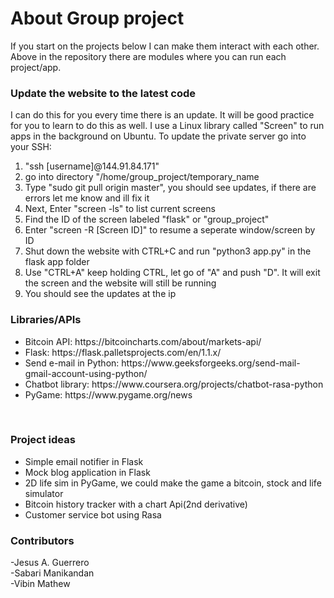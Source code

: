 # About Group project
If you start on the projects below I can make them interact with each other. Above in the repository there are modules where you can run each project/app. 

<h3>Update the website to the latest code</h3>
I can do this for you every time there is an update. It will be good practice for you to learn to do this as well. I use a Linux library called "Screen" to run apps in the background on Ubuntu. To update the private server go into your SSH: 
<ol>
  <li>"ssh [username]@144.91.84.171"</li>
  <li>go into directory "/home/group_project/temporary_name</li>
  <li>Type "sudo git pull origin master", you should see updates, if there are errors let me know and ill fix it</li> 
  <li>Next, Enter "screen -ls" to list current screens</li>
  <li>Find the ID of the screen labeled "flask" or "group_project"</li>
  <li>Enter "screen -R [Screen ID]" to resume a seperate window/screen by ID</li>
  <li>Shut down the website with CTRL+C and run "python3 app.py" in the flask app folder</li>
  <li>Use "CTRL+A" keep holding CTRL, let go of "A" and push "D". It will exit the screen and the website will still be running</li>
  <li>You should see the updates at the ip</li>
</ol>
<h3>Libraries/APIs</h3>
<ul>
<li>Bitcoin API: https://bitcoincharts.com/about/markets-api/ </li>
<li>Flask: https://flask.palletsprojects.com/en/1.1.x/ </li>
<li>Send e-mail in Python: https://www.geeksforgeeks.org/send-mail-gmail-account-using-python/</li>
<li>Chatbot library: https://www.coursera.org/projects/chatbot-rasa-python</li>
<li>PyGame: https://www.pygame.org/news</li>
</ul> 
<br>
<h3>Project ideas</h3>
<ul>
<li>Simple email notifier in Flask</li>
<li>Mock blog application in Flask</li>
<li>2D life sim in PyGame, we could make the game a bitcoin, stock and life simulator</li>
<li>Bitcoin history tracker with a chart Api(2nd derivative)</li>
 <li>Customer service bot using Rasa</li>
</ul>

<h3>Contributors</h3>
-Jesus A. Guerrero <br>
-Sabari Manikandan <br>
-Vibin Mathew
